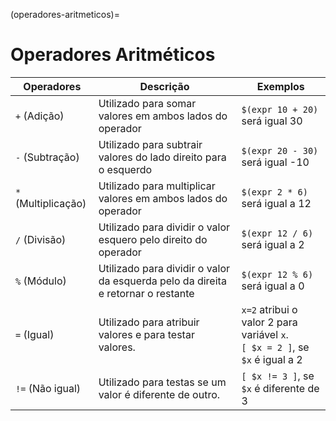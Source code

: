 (operadores-aritmeticos)=
        
# Operadores Aritméticos

 | Operadores          | Descrição                                                                        | Exemplos                                                                     |
 | ------------------- | -------------------------------------------------------------------------------- | ---------------------------------------------------------------------------- |
 | `+`  (Adição)       | Utilizado para somar valores em ambos lados do operador                          | `$(expr 10 + 20)` será igual 30                                              |
 | `-`  (Subtração)    | Utilizado para subtrair valores do lado direito para o esquerdo                  | `$(expr 20 - 30)` será igual -10                                             |
 | `*` (Multiplicação) | Utilizado para multiplicar valores em ambos lados do operador                    | `$(expr 2 * 6)` será igual a 12                                              |
 | `/`  (Divisão)      | Utilizado para dividir o valor esquero pelo direito do operador                  | `$(expr 12 / 6)` será igual a 2                                              |
 | `%`  (Módulo)       | Utilizado para dividir o valor da esquerda pelo da direita e retornar o restante | `$(expr 12 % 6)` será igual a 0                                              |
 | `=`  (Igual)        | Utilizado para atribuir valores e para testar valores.                           | `x=2` atribui o valor 2 para variável `x`. <br> `[ $x = 2 ]`, se `$x` é igual a 2 |
 | `!=`  (Não igual)   | Utilizado para testas se um valor é diferente de outro.                          | `[ $x != 3 ]`, se `$x` é diferente de 3                                      |